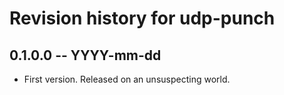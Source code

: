 # Revision history for udp-punch

## 0.1.0.0 -- YYYY-mm-dd

* First version. Released on an unsuspecting world.
